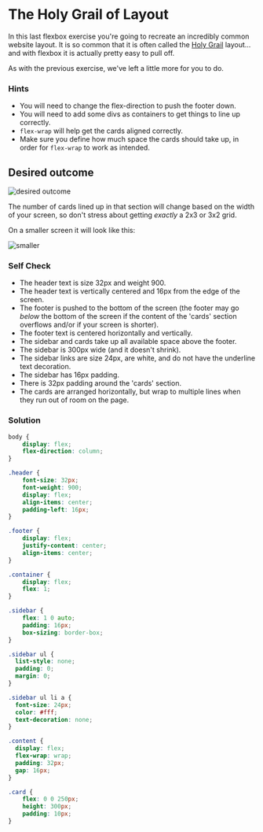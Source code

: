 # The Holy Grail of Layout

In this last flexbox exercise you're going to recreate an incredibly common website layout. It is so common that it is often called the [Holy Grail](https://www.google.com/search?q=holy+grail+layout&tbm=isch&sclient=img) layout... and with flexbox it is actually pretty easy to pull off.

As with the previous exercise, we've left a little more for you to do.

### Hints
- You will need to change the flex-direction to push the footer down.
- You will need to add some divs as containers to get things to line up correctly.
- `flex-wrap` will help get the cards aligned correctly.
-  Make sure you define how much space the cards should take up, in order for `flex-wrap` to work as intended.

## Desired outcome

![desired outcome](./desired-outcome.png)

The number of cards lined up in that section will change based on the width of your screen, so don't stress about getting _exactly_ a 2x3 or 3x2 grid.

On a smaller screen it will look like this:

![smaller](./desired-outcome-smaller.png)

### Self Check
- The header text is size 32px and weight 900.
- The header text is vertically centered and 16px from the edge of the screen.
- The footer is pushed to the bottom of the screen (the footer may go _below_ the bottom of the screen if the content of the 'cards' section overflows and/or if your screen is shorter).
- The footer text is centered horizontally and vertically.
- The sidebar and cards take up all available space above the footer.
- The sidebar is 300px wide (and it doesn't shrink).
- The sidebar links are size 24px, are white, and do not have the underline text decoration.
- The sidebar has 16px padding.
- There is 32px padding around the 'cards' section.
- The cards are arranged horizontally, but wrap to multiple lines when they run out of room on the page.

### Solution

```css
body {
    display: flex;
    flex-direction: column;
}

.header {
    font-size: 32px;
    font-weight: 900;
    display: flex;
    align-items: center;
    padding-left: 16px;
}

.footer {
    display: flex;
    justify-content: center;
    align-items: center;
}

.container {
    display: flex;
    flex: 1;
}

.sidebar {
    flex: 1 0 auto;
    padding: 16px;
    box-sizing: border-box;
}

.sidebar ul {
  list-style: none;
  padding: 0;
  margin: 0;
}

.sidebar ul li a {
  font-size: 24px;
  color: #fff;
  text-decoration: none;
}

.content {
  display: flex;
  flex-wrap: wrap;
  padding: 32px;
  gap: 16px;
}

.card {
    flex: 0 0 250px;
    height: 300px;
    padding: 10px;
}
```

